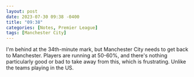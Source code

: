 ```yaml
---
layout: post
date: 2023-07-30 09:38 -0400
title: "09:38"
categories: [Notes, Premier League]
tags: [Manchester City]
---
```


I'm behind at the 34th-minute mark, but Manchester City needs to get back to Manchester. Players are running at 50-60%, and there's nothing particularly good or bad to take away from this, which is frustrating. Unlike the teams playing in the US.


